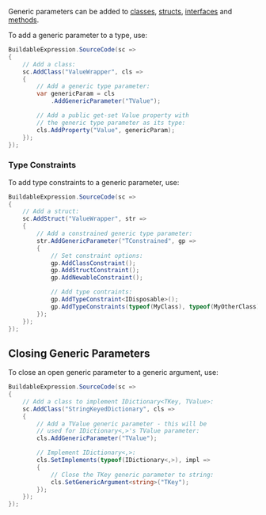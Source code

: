 Generic parameters can be added to [classes](/api/Building-Classes), [structs](/api/Building-Structs), 
[interfaces](/api/Building-Interfaces) and [methods](/api/Building-Methods).

To add a generic parameter to a type, use:

```cs
BuildableExpression.SourceCode(sc =>
{
    // Add a class:
    sc.AddClass("ValueWrapper", cls =>
    {
        // Add a generic type parameter:
        var genericParam = cls
            .AddGenericParameter("TValue");

        // Add a public get-set Value property with 
        // the generic type parameter as its type:
        cls.AddProperty("Value", genericParam);
    });
});
```

### Type Constraints

To add type constraints to a generic parameter, use:

```cs
BuildableExpression.SourceCode(sc =>
{
    // Add a struct:
    sc.AddStruct("ValueWrapper", str =>
    {
        // Add a constrained generic type parameter:
        str.AddGenericParameter("TConstrained", gp =>
        {
            // Set constraint options:
            gp.AddClassConstraint();
            gp.AddStructConstraint();
            gp.AddNewableConstraint();

            // Add type contraints:
            gp.AddTypeConstraint<IDisposable>();
            gp.AddTypeConstraints(typeof(MyClass), typeof(MyOtherClass));
        });
    });
});
```

## Closing Generic Parameters

To close an open generic parameter to a generic argument, use:

```cs
BuildableExpression.SourceCode(sc =>
{
    // Add a class to implement IDictionary<TKey, TValue>:
    sc.AddClass("StringKeyedDictionary", cls =>
    {
        // Add a TValue generic parameter - this will be 
        // used for IDictionary<,>'s TValue parameter:
        cls.AddGenericParameter("TValue");

        // Implement IDictionary<,>:
        cls.SetImplements(typeof(IDictionary<,>), impl =>
        {
            // Close the TKey generic parameter to string:
            cls.SetGenericArgument<string>("TKey");
        });
    });
});
```